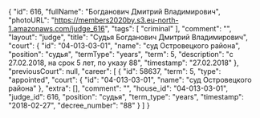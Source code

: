 {
    "id": 616,
    "fullName": "Богданович Дмитрий Владимирович",
    "photoURL": "https://members2020by.s3.eu-north-1.amazonaws.com/judge_616",
    "tags": [
        "criminal"
    ],
    "comment": "",
    "layout": "judge",
    "title": "Судья Богданович Дмитрий Владимирович",
    "court": {
        "id": "04-013-03-01",
        "name": "суд Островецкого района",
        "position": "судья",
        "termType": "years",
        "term": 5,
        "description": "c 27.02.2018, на срок 5 лет, по указу 88",
        "timestamp": "27.02.2018"
    },
    "previousCourt": null,
    "career": [
        {
            "id": 58637,
            "term": 5,
            "type": "appointed",
            "court": {
                "id": "04-013-03-01",
                "name": "суд Островецкого района"
            },
            "extra": [],
            "comment": "",
            "house_id": "04-013-03-01",
            "judge_id": 616,
            "position": "судья",
            "term_type": "years",
            "timestamp": "2018-02-27",
            "decree_number": "88"
        }
    ]
}